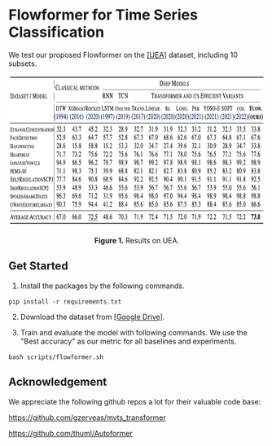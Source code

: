 # Flowformer for Time Series Classification

We test our proposed Flowformer on the [[UEA]](https://www.timeseriesclassification.com/) dataset, including 10 subsets.

<p align="center">
<img src="..\pic\TS_results.png" height = "300" alt="" align=center />
<br><br>
<b>Figure 1.</b> Results on UEA.
</p>


## Get Started

1. Install the packages by the following commands.

```shell
pip install -r requirements.txt
```

2. Download the dataset from [[Google Drive]](https://drive.google.com/drive/folders/13Cg1KYOlzM5C7K8gK8NfC-F3EYxkM3D2).

3. Train and evaluate the model with following commands. We use the "Best accuracy" as our metric for all baselines and experiments.

```shell
bash scripts/flowformer.sh
```

## Acknowledgement

We appreciate the following github repos a lot for their valuable code base:

https://github.com/gzerveas/mvts_transformer

https://github.com/thuml/Autoformer
